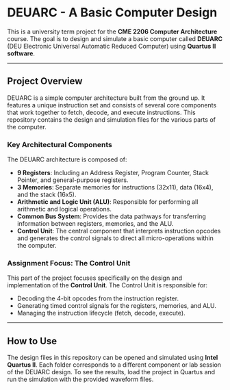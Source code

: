 # DEUARC - A Basic Computer Design

This is a university term project for the **CME 2206 Computer Architecture** course. The goal is to design and simulate a basic computer called **DEUARC** (DEU Electronic Universal Automatic Reduced Computer) using **Quartus II software**.

---

## Project Overview

DEUARC is a simple computer architecture built from the ground up. It features a unique instruction set and consists of several core components that work together to fetch, decode, and execute instructions. This repository contains the design and simulation files for the various parts of the computer.

### Key Architectural Components

The DEUARC architecture is composed of:
* **9 Registers**: Including an Address Register, Program Counter, Stack Pointer, and general-purpose registers.
* **3 Memories**: Separate memories for instructions (32x11), data (16x4), and the stack (16x5).
* **Arithmetic and Logic Unit (ALU)**: Responsible for performing all arithmetic and logical operations.
* **Common Bus System**: Provides the data pathways for transferring information between registers, memories, and the ALU.
* **Control Unit**: The central component that interprets instruction opcodes and generates the control signals to direct all micro-operations within the computer.



### Assignment Focus: The Control Unit

This part of the project focuses specifically on the design and implementation of the **Control Unit**. The Control Unit is responsible for:
- Decoding the 4-bit opcodes from the instruction register.
- Generating timed control signals for the registers, memories, and ALU.
- Managing the instruction lifecycle (fetch, decode, execute).

---

## How to Use

The design files in this repository can be opened and simulated using **Intel Quartus II**. Each folder corresponds to a different component or lab session of the DEUARC design. To see the results, load the project in Quartus and run the simulation with the provided waveform files.
